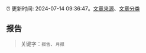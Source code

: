 :alarm_clock: 更新时间: 2024-07-14 09:36:47。[文章来源](/README.md)、[文章分类](/TAGS.md)

## 报告


> 关键字：`报告`、`月报`



